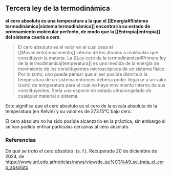 ## Tercera ley de la termodinámica

**el cero absoluto es una temperatura a la que el [[Energía#Sistema termodinámico|sistema termodinámico]] encontraría su estado de ordenamiento molecular perfecto, de modo que la [[Entropía|entropía]] del sistema caería a cero**.

>El cero absoluto es el valor en el cual cesa el [[Movimiento|movimiento]] interno de los átomos o moléculas que constituyen la materia. La [[Ley cero de la termodinámica#Primera ley de la termodinámica|temperatura]] es una medida de la energía de movimiento de los constituyentes microscópicos de un sistema físico. Por lo tanto, uno puede pensar que al ser posible disminuir la temperatura de un sistema entonces debería poder llegarse a un valor (cero) de temperatura para el cual no haya movimiento interno de sus constituyentes. Sería una especie de estado ultracongelado de cualquier material o sistema.

Esto significa que el cero absoluto es el cero de la escala absoluta de la temperatura (en Kelvin) y su valor es de 273.15°C bajo cero. 

El cero absoluto no ha sido posible alcanzarlo en la práctica, sin embargo si se han podido enfriar partículas cercanas al cero absoluto.
### Referencias

_De qué se trata el cero absoluto_. (s. f.). Recuperado 20 de diciembre de 2024, de https://www.unl.edu.ar/noticias/news/view/de_qu%C3%A9_se_trata_el_cero_absoluto